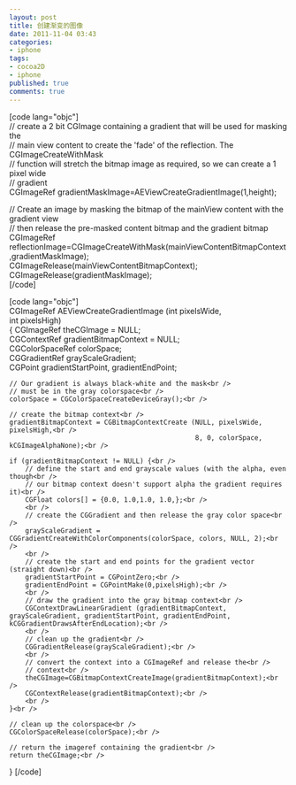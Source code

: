 ```yaml
---
layout: post
title: 创建渐变的图像
date: 2011-11-04 03:43
categories:
- iphone
tags:
- cocoa2D
- iphone
published: true
comments: true
---
```

<p>[code lang="objc"]<br />
// create a 2 bit CGImage containing a gradient that will be used for masking the <br />
// main view content to create the 'fade' of the reflection.  The CGImageCreateWithMask<br />
// function will stretch the bitmap image as required, so we can create a 1 pixel wide<br />
// gradient<br />
CGImageRef gradientMaskImage=AEViewCreateGradientImage(1,height);</p>

<p>// Create an image by masking the bitmap of the mainView content with the gradient view<br />
// then release the  pre-masked content bitmap and the gradient bitmap<br />
CGImageRef reflectionImage=CGImageCreateWithMask(mainViewContentBitmapContext,gradientMaskImage);<br />
CGImageRelease(mainViewContentBitmapContext);<br />
CGImageRelease(gradientMaskImage);<br />
[/code]</p>

<p>[code lang="objc"]<br />
CGImageRef AEViewCreateGradientImage (int pixelsWide,<br />
									  int pixelsHigh)<br />
{
	CGImageRef theCGImage = NULL;<br />
    CGContextRef gradientBitmapContext = NULL;<br />
    CGColorSpaceRef colorSpace;<br />
	CGGradientRef grayScaleGradient;<br />
	CGPoint gradientStartPoint, gradientEndPoint;<br />
	
	// Our gradient is always black-white and the mask<br />
	// must be in the gray colorspace<br />
    colorSpace = CGColorSpaceCreateDeviceGray();<br />
	
	// create the bitmap context<br />
    gradientBitmapContext = CGBitmapContextCreate (NULL, pixelsWide, pixelsHigh,<br />
												   8, 0, colorSpace, kCGImageAlphaNone);<br />
	
	if (gradientBitmapContext != NULL) {<br />
		// define the start and end grayscale values (with the alpha, even though<br />
		// our bitmap context doesn't support alpha the gradient requires it)<br />
		CGFloat colors[] = {0.0, 1.0,1.0, 1.0,};<br />
		<br />
		// create the CGGradient and then release the gray color space<br />
		grayScaleGradient = CGGradientCreateWithColorComponents(colorSpace, colors, NULL, 2);<br />
		<br />
		// create the start and end points for the gradient vector (straight down)<br />
		gradientStartPoint = CGPointZero;<br />
		gradientEndPoint = CGPointMake(0,pixelsHigh);<br />
		<br />
		// draw the gradient into the gray bitmap context<br />
		CGContextDrawLinearGradient (gradientBitmapContext, grayScaleGradient, gradientStartPoint, gradientEndPoint, kCGGradientDrawsAfterEndLocation);<br />
		<br />
		// clean up the gradient<br />
		CGGradientRelease(grayScaleGradient);<br />
		<br />
		// convert the context into a CGImageRef and release the<br />
		// context<br />
		theCGImage=CGBitmapContextCreateImage(gradientBitmapContext);<br />
		CGContextRelease(gradientBitmapContext);<br />
		<br />
	}<br />
	
	// clean up the colorspace<br />
	CGColorSpaceRelease(colorSpace);<br />
	
	// return the imageref containing the gradient<br />
    return theCGImage;<br />
}
[/code]</p>

